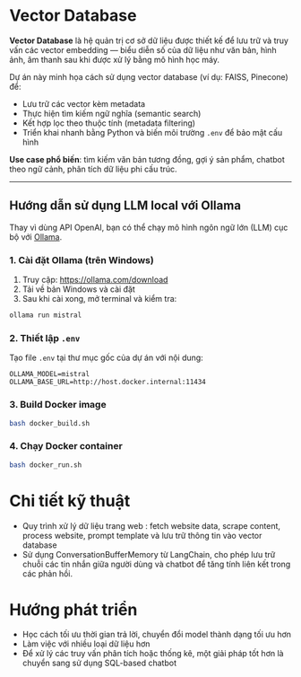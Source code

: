 # Vector Database

**Vector Database** là hệ quản trị cơ sở dữ liệu được thiết kế để lưu trữ và truy vấn các vector embedding — biểu diễn số của dữ liệu như văn bản, hình ảnh, âm thanh sau khi được xử lý bằng mô hình học máy.

Dự án này minh họa cách sử dụng vector database (ví dụ: FAISS, Pinecone) để:

- Lưu trữ các vector kèm metadata
- Thực hiện tìm kiếm ngữ nghĩa (semantic search)
- Kết hợp lọc theo thuộc tính (metadata filtering)
- Triển khai nhanh bằng Python và biến môi trường `.env` để bảo mật cấu hình

**Use case phổ biến**: tìm kiếm văn bản tương đồng, gợi ý sản phẩm, chatbot theo ngữ cảnh, phân tích dữ liệu phi cấu trúc.

---

## Hướng dẫn sử dụng LLM local với Ollama

Thay vì dùng API OpenAI, bạn có thể chạy mô hình ngôn ngữ lớn (LLM) cục bộ với [Ollama](https://ollama.com).

### 1. Cài đặt Ollama (trên Windows)

1. Truy cập: https://ollama.com/download
2. Tải về bản Windows và cài đặt
3. Sau khi cài xong, mở terminal và kiểm tra:

```bash
ollama run mistral
```

### 2. Thiết lập `.env`

Tạo file `.env` tại thư mục gốc của dự án với nội dung:

```dotenv
OLLAMA_MODEL=mistral
OLLAMA_BASE_URL=http://host.docker.internal:11434
```

### 3. Build Docker image

```bash
bash docker_build.sh
```

### 4. Chạy Docker container

```bash
bash docker_run.sh
```

# Chi tiết kỹ thuật
- Quy trình xử lý dữ liệu trang web : fetch website data, scrape content, process website, prompt template và lưu trữ thông tin vào vector database
- Sử dụng ConversationBufferMemory từ LangChain, cho phép lưu trữ chuỗi các tin nhắn giữa người dùng và chatbot để tăng tính liên kết trong các phản hồi.


# Hướng phát triển
- Học cách tối ưu thời gian trả lời, chuyển đổi model thành dạng tối ưu hơn
- Làm việc với nhiều loại dữ liệu hơn
- Để xử lý các truy vấn phân tích hoặc thống kê, một giải pháp tốt hơn là chuyển sang sử dụng SQL-based chatbot